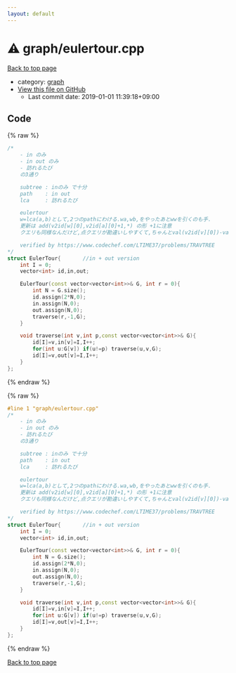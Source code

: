 ```yaml
---
layout: default
---
```


<!-- mathjax config similar to math.stackexchange -->
<script type="text/javascript" async
  src="https://cdnjs.cloudflare.com/ajax/libs/mathjax/2.7.5/MathJax.js?config=TeX-MML-AM_CHTML">
</script>
<script type="text/x-mathjax-config">
  MathJax.Hub.Config({
    TeX: { equationNumbers: { autoNumber: "AMS" }},
    tex2jax: {
      inlineMath: [ ['$','$'] ],
      processEscapes: true
    },
    "HTML-CSS": { matchFontHeight: false },
    displayAlign: "left",
    displayIndent: "2em"
  });
</script>

<script type="text/javascript" src="https://cdnjs.cloudflare.com/ajax/libs/jquery/3.4.1/jquery.min.js"></script>
<script src="https://cdn.jsdelivr.net/npm/jquery-balloon-js@1.1.2/jquery.balloon.min.js" integrity="sha256-ZEYs9VrgAeNuPvs15E39OsyOJaIkXEEt10fzxJ20+2I=" crossorigin="anonymous"></script>
<script type="text/javascript" src="../../assets/js/copy-button.js"></script>
<link rel="stylesheet" href="../../assets/css/copy-button.css" />


# :warning: graph/eulertour.cpp

<a href="../../index.html">Back to top page</a>

* category: <a href="../../index.html#f8b0b924ebd7046dbfa85a856e4682c8">graph</a>
* <a href="{{ site.github.repository_url }}/blob/master/graph/eulertour.cpp">View this file on GitHub</a>
    - Last commit date: 2019-01-01 11:39:18+09:00




## Code

<a id="unbundled"></a>
{% raw %}
```cpp
/*
	- in のみ
	- in out のみ
	- 訪れるたび
	の3通り

	subtree	: inのみ で十分
	path	: in out
	lca		: 訪れるたび

	eulertour
	w=lca(a,b)として,2つのpathにわける.wa,wb,をやったあとwwを引くのも手.
	更新は add(v2id[w][0],v2id[a][0]+1,*) の形 +1に注意
	クエリも同様なんだけど,点クエリが勘違いしやすくて,ちゃんとval(v2id[v][0])-val(v2id[v][1]) と差分を取ること.

	verified by https://www.codechef.com/LTIME37/problems/TRAVTREE
*/
struct EulerTour{		//in + out version
	int I = 0;
	vector<int> id,in,out;

	EulerTour(const vector<vector<int>>& G, int r = 0){
		int N = G.size();
		id.assign(2*N,0);
		in.assign(N,0);
		out.assign(N,0);
		traverse(r,-1,G);
	}

	void traverse(int v,int p,const vector<vector<int>>& G){
		id[I]=v,in[v]=I,I++;
		for(int u:G[v]) if(u!=p) traverse(u,v,G);
		id[I]=v,out[v]=I,I++;
	}
};
```
{% endraw %}

<a id="bundled"></a>
{% raw %}
```cpp
#line 1 "graph/eulertour.cpp"
/*
	- in のみ
	- in out のみ
	- 訪れるたび
	の3通り

	subtree	: inのみ で十分
	path	: in out
	lca		: 訪れるたび

	eulertour
	w=lca(a,b)として,2つのpathにわける.wa,wb,をやったあとwwを引くのも手.
	更新は add(v2id[w][0],v2id[a][0]+1,*) の形 +1に注意
	クエリも同様なんだけど,点クエリが勘違いしやすくて,ちゃんとval(v2id[v][0])-val(v2id[v][1]) と差分を取ること.

	verified by https://www.codechef.com/LTIME37/problems/TRAVTREE
*/
struct EulerTour{		//in + out version
	int I = 0;
	vector<int> id,in,out;

	EulerTour(const vector<vector<int>>& G, int r = 0){
		int N = G.size();
		id.assign(2*N,0);
		in.assign(N,0);
		out.assign(N,0);
		traverse(r,-1,G);
	}

	void traverse(int v,int p,const vector<vector<int>>& G){
		id[I]=v,in[v]=I,I++;
		for(int u:G[v]) if(u!=p) traverse(u,v,G);
		id[I]=v,out[v]=I,I++;
	}
};

```
{% endraw %}

<a href="../../index.html">Back to top page</a>

